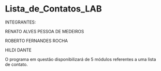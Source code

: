 # Lista_de_Contatos_LAB
INTEGRANTES:

 RENATO ALVES PESSOA DE MEDEIROS
 
 ROBERTO FERNANDES ROCHA
 
 HILDI DANTE

O programa em questão disponibilizará de 5 módulos referentes a uma lista de contato.
